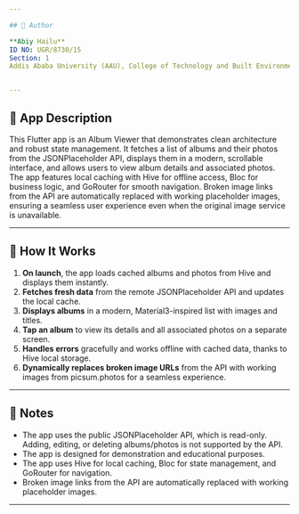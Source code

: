 ```yaml
---

## 👤 Author

**Abiy Hailu**  
ID NO: UGR/8730/15  
Section: 1  
Addis Ababa University (AAU), College of Technology and Built Environment (CTBE), School of Information Technology Engineering (SiTE)


---
```



## 📱 App Description

This Flutter app is an Album Viewer that demonstrates clean architecture and robust state management. It fetches a list of albums and their photos from the JSONPlaceholder API, displays them in a modern, scrollable interface, and allows users to view album details and associated photos. The app features local caching with Hive for offline access, Bloc for business logic, and GoRouter for smooth navigation. Broken image links from the API are automatically replaced with working placeholder images, ensuring a seamless user experience even when the original image service is unavailable.

---

## 🚀 How It Works

1. **On launch**, the app loads cached albums and photos from Hive and displays them instantly.
2. **Fetches fresh data** from the remote JSONPlaceholder API and updates the local cache.
3. **Displays albums** in a modern, Material3-inspired list with images and titles.
4. **Tap an album** to view its details and all associated photos on a separate screen.
5. **Handles errors** gracefully and works offline with cached data, thanks to Hive local storage.
6. **Dynamically replaces broken image URLs** from the API with working images from picsum.photos for a seamless experience.

---

## 📝 Notes

- The app uses the public JSONPlaceholder API, which is read-only.  
  Adding, editing, or deleting albums/photos is not supported by the API.
- The app is designed for demonstration and educational purposes.
- The app uses Hive for local caching, Bloc for state management, and GoRouter for navigation.
- Broken image links from the API are automatically replaced with working placeholder images.

---
